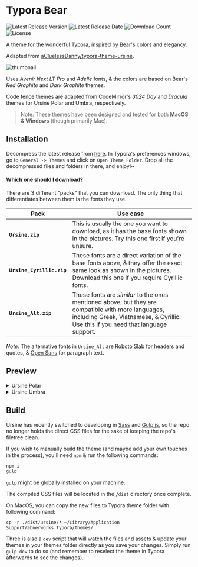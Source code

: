 
# Typora Bear

![Latest Release Version](https://img.shields.io/github/v/release/flinhong/typora-bear)
![Latest Release Date](https://img.shields.io/github/release-date/flinhong/typora-bear)
![Download Count](https://img.shields.io/github/downloads/flinhong/typora-bear/total)
![License](https://img.shields.io/github/license/flinhong/typora-bear)

A theme for the wonderful [Typora](https://typora.io), inspired by [Bear](https://bear.app)'s colors and elegancy.

Adapted from [aCluelessDanny/typora-theme-ursine](https://github.com/aCluelessDanny/typora-theme-ursine/).

![thumbnail](images/thumbnail.png)

Uses *Avenir Next LT Pro* and *Adelle* fonts, & the colors are based on Bear's *Red Graphite* and *Dark Graphite* themes.

Code fence themes are adapted from CodeMirror's *3024 Day* and *Dracula* themes for Ursine Polar and Umbra, respectively.

> Note: These themes have been designed and tested for both **MacOS & Windows** (though primarily Mac).

## Installation

Decompress the latest release from [here](https://github.com/flinhong/typora-bear/releases). In Typora's preferences windows, go to `General -> Themes` and click on `Open Theme Folder`. Drop all the decompressed files and folders in there, and enjoy!~

#### Which one should I download?

There are 3 different "packs" that you can download. The only thing that differentiates between them is the fonts they use.

| Pack | Use case |
| - | - |
| **`Ursine.zip`** | This is usually the one you want to download, as it has the base fonts shown in the pictures. Try this one first if you're unsure. |
| **`Ursine_Cyrillic.zip`** | These fonts are a direct variation of the base fonts above, & they offer the exact same look as shown in the pictures. Download this one if you require Cyrillic fonts. |
| **`Ursine_Alt.zip`** | These fonts are _similar_ to the ones mentioned above, but they are compatible with more languages, including Greek, Viatnamese, & Cyrillic. Use this if you need that language support.

*Note:* The alternative fonts in `Ursine_Alt` are [Roboto Slab](https://fonts.google.com/specimen/Roboto+Slab) for headers and quotes, & [Open Sans](https://fonts.google.com/specimen/Open+Sans) for paragraph text.

## Preview

<details>
<summary>Ursine Polar</summary>

![Polar Preview 1](images/polar-1.png)
![Polar Preview 2](images/polar-2.png)
![Polar Preview 3](images/polar-3.png)
![Polar Source Code Preview](images/polar-source.png)
![Polar Unibody Preview](images/polar-unibody.png)
![Polar Splashscreen](images/polar-splashscreen.png)

</details>

<details>
<summary>Ursine Umbra</summary>

![Umbra Preview 1](images/umbra-1.png)
![Umbra Preview 2](images/umbra-2.png)
![Umbra Preview 3](images/umbra-3.png)
![Umbra Source Code Preview](images/umbra-source.png)
![Umbra Unibody Preview](images/umbra-unibody.png)
![Umbra Splashscreen](images/umbra-splashscreen.png)

</details>

## Build

Ursine has recently switched to developing in [Sass](https://sass-lang.com/) and [Gulp.js](https://gulpjs.com/), so the repo no longer holds the direct CSS files for the sake of keeping the repo's filetree clean.

If you wish to manually build the theme (and maybe add your own touches in the process), you'll need `npm` & run the following commands:

```bash
npm i
gulp
```

`gulp` might be globally installed on your machine.

The compiled CSS files will be located in the `/dist` directory once complete.

On MacOS, you can copy the new files to Typora theme folder with following command:

```shell
cp -r ./dist/ursine/* ~/Library/Application Support/abnerworks.Typora/themes/
```

Three is also a `dev` script that will watch the files and assets & update your themes in your themes folder directly as you save your changes. Simply run `gulp dev` to do so (and remember to reselect the theme in Typora afterwards to see the changes).
